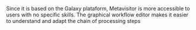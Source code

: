 
Since it is based on the Galaxy plataform, Metavisitor is more accessible to users with no specific skills. The graphical workflow editor makes it easier to understand and adapt the chain of processing steps 

